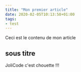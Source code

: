 ```yaml
---
title: "Mon premier article"
date: 2020-02-05T10:13:58+01:00
tags:
- test
---
```


Ceci est le contenu de mon article

## sous titre

JoliCode c'est chouette !!!